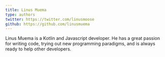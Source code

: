 ```yaml
---
title: Linus Muema
type: authors
twitter: https://twitter.com/linusmoose
github: https://github.com/linusmuema
--- 
```

Linus Muema is a Kotlin and Javascript developer. He has a great passion for writing code, trying out new programming paradigms, and is always ready to help other developers.
